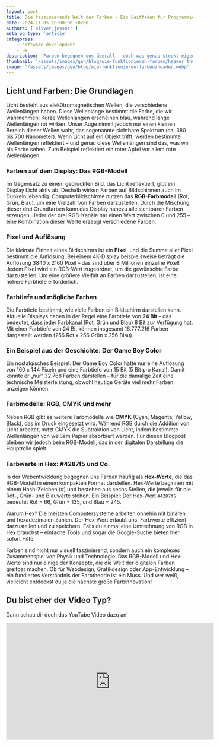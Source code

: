 ```yaml
---
layout: post
title: Die faszinierende Welt der Farben - Ein Leitfaden für Programmierer und Designer
date: 2024-11-05 10:00:00 +0200
authors: ['oliver_jessner']
meta_og_type: 'article'
categories:
    - software-development
    - ux
description: 'Farben begegnen uns überall – doch was genau steckt eigentlich dahinter? Dieser Blogpost beleuchtet die grundlegende Funktionsweise von Farben und geht dabei auf Themen wie Wellenlängen, das RGB-Farbmodell und die Geheimnisse hinter Hex-Werten ein.'
thumbnail: '/assets/images/gen/blog/wie-funktionieren-farben/header_thumbnail.webp'
image: '/assets/images/gen/blog/wie-funktionieren-farben/header.webp'
---
```


## Licht und Farben: Die Grundlagen

Licht besteht aus elek0tromagnetischen Wellen, die verschiedene Wellenlängen haben. Diese Wellenlänge bestimmt die Farbe, die wir wahrnehmen: Kurze Wellenlängen erscheinen blau, während lange Wellenlängen rot wirken. Unser Auge nimmt jedoch nur einen kleinen Bereich dieser Wellen wahr, das sogenannte sichtbare Spektrum (ca. 380 bis 700 Nanometer). Wenn Licht auf ein Objekt trifft, werden bestimmte Wellenlängen reflektiert – und genau diese Wellenlängen sind das, was wir als Farbe sehen. Zum Beispiel reflektiert ein roter Apfel vor allem rote Wellenlängen.

### Farben auf dem Display: Das RGB-Modell

Im Gegensatz zu einem gedruckten Bild, das Licht reflektiert, gibt ein Display Licht aktiv ab. Deshalb wirken Farben auf Bildschirmen auch im Dunkeln lebendig. Computerbildschirme nutzen das **RGB-Farbmodell** (Rot, Grün, Blau), um eine Vielzahl von Farben darzustellen. Durch die Mischung dieser drei Grundfarben kann das Display nahezu alle sichtbaren Farben erzeugen. Jeder der drei RGB-Kanäle hat einen Wert zwischen 0 und 255 – eine Kombination dieser Werte erzeugt verschiedene Farben.

### Pixel und Auflösung

Die kleinste Einheit eines Bildschirms ist ein **Pixel**, und die Summe aller Pixel bestimmt die Auflösung. Bei einem 4K-Display beispielsweise beträgt die Auflösung 3840 x 2160 Pixel – das sind über 8 Millionen einzelne Pixel! Jedem Pixel wird ein RGB-Wert zugeordnet, um die gewünschte Farbe darzustellen. Um eine größere Vielfalt an Farben darzustellen, ist eine höhere Farbtiefe erforderlich.

### Farbtiefe und mögliche Farben

Die Farbtiefe bestimmt, wie viele Farben ein Bildschirm darstellen kann. Aktuelle Displays haben in der Regel eine Farbtiefe von **24 Bit** – das bedeutet, dass jeder Farbkanal (Rot, Grün und Blau) 8 Bit zur Verfügung hat. Mit einer Farbtiefe von 24 Bit können insgesamt 16.777.216 Farben dargestellt werden (256 Rot x 256 Grün x 256 Blau).

### Ein Beispiel aus der Geschichte: Der Game Boy Color

Ein nostalgisches Beispiel: Der Game Boy Color hatte nur eine Auflösung von 160 x 144 Pixeln und eine Farbtiefe von 15 Bit (5 Bit pro Kanal). Damit konnte er „nur“ 32.768 Farben darstellen – für die damalige Zeit eine technische Meisterleistung, obwohl heutige Geräte viel mehr Farben anzeigen können.

### Farbmodelle: RGB, CMYK und mehr

Neben RGB gibt es weitere Farbmodelle wie **CMYK** (Cyan, Magenta, Yellow, Black), das im Druck eingesetzt wird. Während RGB durch die Addition von Licht arbeitet, nutzt CMYK die Subtraktion von Licht, indem bestimmte Wellenlängen von weißem Papier absorbiert werden. Für diesen Blogpost bleiben wir jedoch beim RGB-Modell, das in der digitalen Darstellung die Hauptrolle spielt.

### Farbwerte in Hex: #4287f5 und Co.

In der Webentwicklung begegnen uns Farben häufig als **Hex-Werte**, die das RGB-Modell in einem kompakten Format darstellen. Hex-Werte beginnen mit einem Hash-Zeichen (#) und bestehen aus sechs Stellen, die jeweils für die Rot-, Grün- und Blauwerte stehen. Ein Beispiel: Der Hex-Wert `#4287f5` bedeutet Rot = 66, Grün = 135, und Blau = 245.

Warum Hex? Die meisten Computersysteme arbeiten ohnehin mit binären und hexadezimalen Zahlen. Der Hex-Wert erlaubt uns, Farbwerte effizient darzustellen und zu speichern. Falls du einmal eine Umrechnung von RGB in Hex brauchst – einfache Tools und sogar die Google-Suche bieten hier sofort Hilfe.

Farben sind nicht nur visuell faszinierend, sondern auch ein komplexes Zusammenspiel von Physik und Technologie. Das RGB-Modell und Hex-Werte sind nur einige der Konzepte, die die Welt der digitalen Farben greifbar machen. Ob für Webdesign, Grafikdesign oder App-Entwicklung – ein fundiertes Verständnis der Farbtheorie ist ein Muss. Und wer weiß, vielleicht entdeckst du ja die nächste große Farbinnovation!

## Du bist eher der Video Typ?

Dann schau dir doch das YouTube Video dazu an!

<iframe width="560" height="315" src="https://www.youtube.com/embed/7ZfXQQtU1Eo?si=x4fLKG5hgQ_vCorC" title="YouTube video player" frameborder="0" allow="accelerometer; autoplay; clipboard-write; encrypted-media; gyroscope; picture-in-picture; web-share" referrerpolicy="strict-origin-when-cross-origin" allowfullscreen></iframe>
